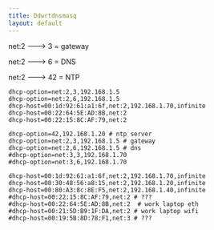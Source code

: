 ```yaml
---
title: Ddwrtdnsmasq
layout: default
---
```


net:2 ---&gt; 3 = gateway

net:2 ---&gt; 6 = DNS

net:2 ---&gt; 42 = NTP

    dhcp-option=net:2,3,192.168.1.5
    dhcp-option=net:2,6,192.168.1.5
    dhcp-host=00:1d:92:61:a1:6f,net:2,192.168.1.70,infinite
    dhcp-host=00:22:64:5E:AD:8B,net:2
    dhcp-host=00:22:15:8C:AF:79,net:2

    dhcp-option=42,192.168.1.20 # ntp server
    dhcp-option=net:2,3,192.168.1.5 # gateway
    dhcp-option=net:2,6,192.168.1.5 # dns
    #dhcp-option=net:3,3,192.168.1.70
    #dhcp-option=net:3,6,192.168.1.70

    dhcp-host=00:1d:92:61:a1:6f,net:2,192.168.1.70,infinite
    dhcp-host=00:30:48:56:a8:15,net:2,192.168.1.20,infinite
    dhcp-host=00:80:A3:8c:8E:F5,net:2,192.168.1.40,infinite
    #dhcp-host=00:22:15:8C:AF:79,net:2 # ???
    #dhcp-host=00:22:64:5E:AD:8B,net:2  # work laptop eth
    #dhcp-host=00:21:5D:B9:1F:DA,net:2 # work laptop wifi
    #dhcp-host=00:19:5B:8D:78:F1,net:3 # ???

